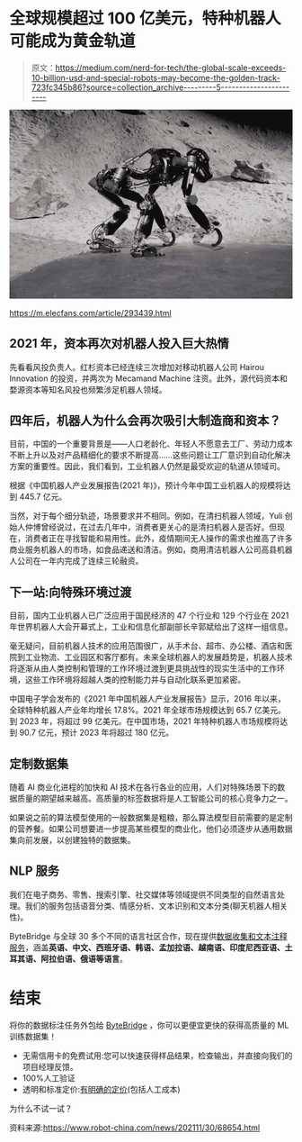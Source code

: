 # 全球规模超过 100 亿美元，特种机器人可能成为黄金轨道

> 原文：<https://medium.com/nerd-for-tech/the-global-scale-exceeds-10-billion-usd-and-special-robots-may-become-the-golden-track-723fc345b86?source=collection_archive---------5----------------------->

![](img/68bd8d74c5c8403a119bc58a5f48060f.png)

https://m.elecfans.com/article/293439.html

## **2021 年，资本再次对机器人**投入巨大热情

先看看风投负责人。红杉资本已经连续三次增加对移动机器人公司 Hairou Innovation 的投资，并两次为 Mecamand Machine 注资。此外，源代码资本和婺源资本等知名风投也频繁涉足机器人领域。

## **四年后，机器人为什么会再次吸引大制造商和资本？**

目前，中国的一个重要背景是——人口老龄化、年轻人不愿意去工厂、劳动力成本不断上升以及对产品精细化的要求不断提高……这些问题让工厂意识到自动化解决方案的重要性。因此，我们看到，工业机器人仍然是最受欢迎的轨道从领域司。

根据《中国机器人产业发展报告(2021 年)》，预计今年中国工业机器人的规模将达到 445.7 亿元。

当然，对于每个细分轨迹，场景要求并不相同。例如，在清扫机器人领域，Yuli 创始人仲博曾经说过，在过去几年中，消费者更关心的是清扫机器人是否好。但现在，消费者正在寻找智能和易用性。此外，疫情期间无人操作的需求也推高了许多商业服务机器人的市场，如食品递送和清洁。例如，商用清洁机器人公司高县机器人公司在一年内完成了连续三轮融资。

## **下一站:向特殊环境过渡**

目前，国内工业机器人已广泛应用于国民经济的 47 个行业和 129 个行业在 2021 年世界机器人大会开幕式上，工业和信息化部副部长辛郭斌给出了这样一组信息。

毫无疑问，目前机器人技术的应用范围很广，从手术台、超市、办公楼、酒店和医院到工业物流、工业园区和客厅都有。未来全球机器人的发展趋势是，机器人技术将逐渐从由人类控制和管理的工作环境过渡到更具挑战性的现实生活中的工作环境，这些工作环境将超越人类的控制能力并与自动化联系更加紧密。

中国电子学会发布的《2021 年中国机器人产业发展报告》显示，2016 年以来，全球特种机器人产业年均增长 17.8%。2021 年全球市场规模达到 65.7 亿美元。到 2023 年，将超过 99 亿美元。在中国市场，2021 年特种机器人市场规模将达到 90.7 亿元，预计 2023 年将超过 180 亿元。

## 定制数据集

随着 AI 商业化进程的加快和 AI 技术在各行各业的应用，人们对特殊场景下的数据质量的期望越来越高。高质量的标签数据将是人工智能公司的核心竞争力之一。

如果说之前的算法模型使用的一般数据集是粗粮，那么算法模型目前需要的是定制的营养餐。如果公司想要进一步提高某些模型的商业化，他们必须逐步从通用数据集向前发展，以创建独特的数据集。

## NLP 服务

我们在电子商务、零售、搜索引擎、社交媒体等领域提供不同类型的自然语言处理。我们的服务包括语音分类、情感分析、文本识别和文本分类(聊天机器人相关性)。

ByteBridge 与全球 30 多个不同的语言社区合作，现在提供[数据收集和文本注释服务](https://tinyurl.com/2ew24t2p)，涵盖**英语、中文、西班牙语、韩语、孟加拉语、越南语、印度尼西亚语、土耳其语、阿拉伯语、俄语等语言**。

# 结束

将你的数据标注任务外包给 [ByteBridge](https://tinyurl.com/2ew24t2p) ，你可以更便宜更快的获得高质量的 ML 训练数据集！

*   无需信用卡的免费试用:您可以快速获得样品结果，检查输出，并直接向我们的项目经理反馈。
*   100%人工验证
*   透明和标准定价:[有明确的定价](https://www.bytebridge.io/#/?module=price)(包括人工成本)

为什么不试一试？

资料来源:https://www.robot-china.com/news/202111/30/68654.html